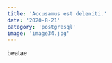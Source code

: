 ```yaml
---
title: 'Accusamus est deleniti.'
date: '2020-8-21'
category: 'postgresql'
image: 'image34.jpg'
---
```


beatae
